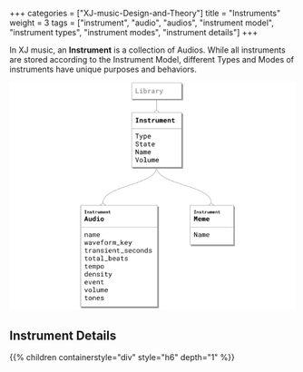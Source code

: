 +++
categories = ["XJ-music-Design-and-Theory"]
title = "Instruments"
weight = 3
tags = ["instrument", "audio", "audios", "instrument model", "instrument types", "instrument modes", "instrument details"]
+++


In XJ music, an **Instrument** is a collection of Audios. While all instruments are stored according to the Instrument Model, different Types and Modes of instruments have unique purposes and behaviors.

![XJ music Instrument Entity Model](xj-music-instrument-entity-model.png)


## Instrument Details

{{% children containerstyle="div" style="h6" depth="1" %}}
